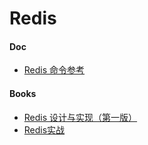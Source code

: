# Redis

#### Doc
* [Redis 命令参考](http://redisdoc.com/)

#### Books
* [Redis 设计与实现（第一版）](http://origin.redisbook.com/)
* [Redis实战](http://redisinaction.com/)

